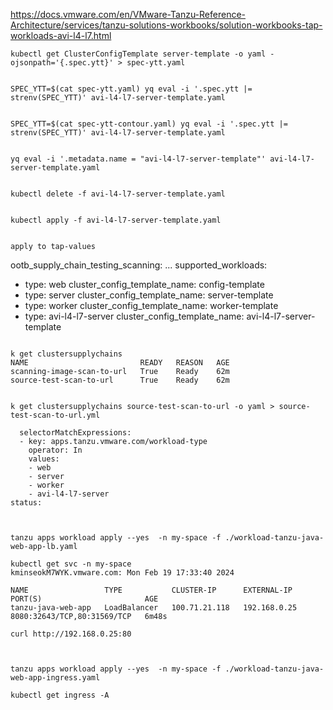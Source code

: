 https://docs.vmware.com/en/VMware-Tanzu-Reference-Architecture/services/tanzu-solutions-workbooks/solution-workbooks-tap-workloads-avi-l4-l7.html

```
kubectl get ClusterConfigTemplate server-template -o yaml -ojsonpath='{.spec.ytt}' > spec-ytt.yaml


SPEC_YTT=$(cat spec-ytt.yaml) yq eval -i '.spec.ytt |= strenv(SPEC_YTT)' avi-l4-l7-server-template.yaml


SPEC_YTT=$(cat spec-ytt-contour.yaml) yq eval -i '.spec.ytt |= strenv(SPEC_YTT)' avi-l4-l7-server-template.yaml


yq eval -i '.metadata.name = "avi-l4-l7-server-template"' avi-l4-l7-server-template.yaml


kubectl delete -f avi-l4-l7-server-template.yaml


kubectl apply -f avi-l4-l7-server-template.yaml


apply to tap-values
```
ootb_supply_chain_testing_scanning:
...
  supported_workloads:
  - type: web
    cluster_config_template_name: config-template
  - type: server
    cluster_config_template_name: server-template
  - type: worker
    cluster_config_template_name: worker-template
  - type: avi-l4-l7-server
    cluster_config_template_name: avi-l4-l7-server-template
```

k get clustersupplychains
NAME                         READY   REASON   AGE
scanning-image-scan-to-url   True    Ready    62m
source-test-scan-to-url      True    Ready    62m


k get clustersupplychains source-test-scan-to-url -o yaml > source-test-scan-to-url.yml

  selectorMatchExpressions:
  - key: apps.tanzu.vmware.com/workload-type
    operator: In
    values:
    - web
    - server
    - worker
    - avi-l4-l7-server
status:



tanzu apps workload apply --yes  -n my-space -f ./workload-tanzu-java-web-app-lb.yaml 

kubectl get svc -n my-space                                                                                                                         kminseokM7WYK.vmware.com: Mon Feb 19 17:33:40 2024

NAME                 TYPE           CLUSTER-IP      EXTERNAL-IP    PORT(S)                       AGE
tanzu-java-web-app   LoadBalancer   100.71.21.118   192.168.0.25   8080:32643/TCP,80:31569/TCP   6m48s

curl http://192.168.0.25:80



tanzu apps workload apply --yes  -n my-space -f ./workload-tanzu-java-web-app-ingress.yaml

kubectl get ingress -A

```
